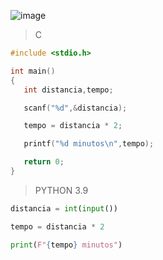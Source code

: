 ![image](https://github.com/lufffe/Beecrowd/assets/90646635/87f219d0-4b90-4770-acb9-15318577426e)

>C
```C
#include <stdio.h>

int main() 
{
   int distancia,tempo;

   scanf("%d",&distancia);

   tempo = distancia * 2;

   printf("%d minutos\n",tempo);

   return 0;
}
```

>PYTHON 3.9
```Python 3.9
distancia = int(input())

tempo = distancia * 2

print(F"{tempo} minutos")
